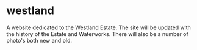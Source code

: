 # westland
A website dedicated to the Westland Estate.
The site will be updated with the history of the Estate and Waterworks.
There will also be a number of photo's both new and old.
